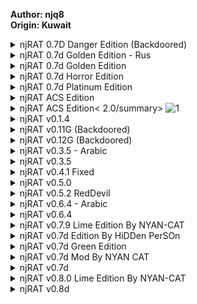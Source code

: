 <b>Author: njq8</b><br>
<b>Origin: Kuwait</b><br>

<details>
  <summary>njRAT 0.7D Danger Edition (Backdoored)</summary>
  <br>
  Stub backdoor C2: hakim32.ddns(.)net<br>
  <br>
  <img src="https://github.com/user-attachments/assets/6e158c6b-a9ac-490f-899d-6f6b5babfa49" alt="1" />
</details>

<details>
  <summary>njRAT 0.7d Golden Edition - Rus</summary>
  <img src="https://github.com/user-attachments/assets/7c38a52e-2a65-4e08-b17c-1cf43684acdf" alt="1" />
</details>

<details>
  <summary>njRAT 0.7d Golden Edition</summary>
  <img src="https://github.com/user-attachments/assets/232071bc-d765-4967-a74e-8e56430406d5" alt="1" />
</details>

<details>
  <summary>njRAT 0.7d Horror Edition</summary>
  <img src="https://github.com/user-attachments/assets/bbd98ba8-da94-41f7-9f9d-219a25cf3b3c" alt="1" />
</details>

<details>
  <summary>njRAT 0.7d Platinum Edition</summary>
  <img src="https://github.com/user-attachments/assets/b23d652b-0945-4a15-bdd4-54804ee7e64c" alt="1" />
</details>

<details>
  <summary>njRAT ACS Edition</summary>
  <img src="https://github.com/user-attachments/assets/c4e94a74-bbe7-43c0-855b-31904f1c6181" alt="1" />
</details>

<details>
  <summary>njRAT ACS Edition< 2.0/summary>
  <img src="https://github.com/user-attachments/assets/75248ab4-068f-4573-8c08-a1a92bfbdb0c" alt="1" />
</details>

<details>
  <summary>njRAT v0.1.4</summary>
  <img src="https://github.com/user-attachments/assets/382218ca-591d-44ea-a06d-bf1bbb7e8edd" alt="1" />
</details>

<details>
  <summary>njRAT v0.11G (Backdoored)</summary>
  <br>
  Stub backdoored upon non-local C2 connection.<br>
  <br>
  <img src="https://github.com/user-attachments/assets/7b367fb1-6f69-44cb-b2d7-495ec1f23171" alt="1" />
</details>

<details>
  <summary>njRAT v0.12G (Backdoored)</summary>
  <br>
  Stub backdoored upon non-local C2 connection.<br>
  <br>
  <img src="https://github.com/user-attachments/assets/e563d273-04b2-45f7-865f-6603689fdfee" alt="1" />
</details>

<details>
  <summary>njRAT v0.3.5 - Arabic</summary>
  <img src="https://github.com/user-attachments/assets/1ff493b7-6dc9-49fa-a2c6-68f6671f125c" alt="1" />
</details>

<details>
  <summary>njRAT v0.3.5</summary>
  <img src="https://github.com/user-attachments/assets/8a0c6c01-82f0-45e3-b473-2289ed70540e" alt="1" />
</details>

<details>
  <summary>njRAT v0.4.1 Fixed</summary>
  <img src="https://github.com/user-attachments/assets/d157aaae-8b67-4370-b5ef-69f375d54d40" alt="1" />
</details>

<details>
  <summary>njRAT v0.5.0</summary>
  <img src="https://github.com/user-attachments/assets/18b570f6-ce13-41b5-9ca3-64f3ebb104ef" alt="1" />
</details>

<details>
  <summary>njRAT v0.5.2 RedDevil</summary>
  <img src="https://github.com/user-attachments/assets/c8fef31c-1cd3-4885-ad5a-1fe32c523841" alt="1" />
</details>

<details>
  <summary>njRAT v0.6.4 - Arabic</summary>
  <img src="https://github.com/user-attachments/assets/a8d46b71-9d8d-488c-8717-8af62aa0c207" alt="1" />
</details>

<details>
  <summary>njRAT v0.6.4</summary>
  <img src="https://github.com/user-attachments/assets/e075bfc2-e57c-4e66-a032-0ac8405ac635" alt="1" />
</details>

<details>
  <summary>njRAT v0.7.9 Lime Edition By NYAN-CAT</summary>
  <img src="https://github.com/user-attachments/assets/f3786ca4-7f5f-4ba3-8a5c-837d9184bb3e" alt="1" />
</details>

<details>
  <summary>njRAT v0.7d Edition By HiDDen PerSOn</summary>
  <img src="https://github.com/user-attachments/assets/c8a1b7b5-5959-4671-9463-4cdab4779183" alt="1" />
</details>

<details>
  <summary>njRAT v0.7d Green Edition</summary>
  <img src="https://github.com/user-attachments/assets/cb0cd47c-fd48-4cd5-8f79-3c1ceb1b0df5" alt="1" />
</details>

<details>
  <summary>njRAT v0.7d Mod By NYAN CAT</summary>
  <img src="https://github.com/user-attachments/assets/a45308dd-5f79-4921-9efe-dab8b3d2b6e9" alt="1" />
</details>

<details>
  <summary>njRAT v0.7d</summary>
  <img src="https://github.com/user-attachments/assets/bb783a99-1ccd-4f34-96d1-62f076a4c0fb" alt="1" />
</details>

<details>
  <summary>njRAT v0.8.0 Lime Edition By NYAN-CAT</summary>
  <img src="https://github.com/user-attachments/assets/3b009756-061a-4aaa-ab66-f35bbde853b9" alt="1" />
</details>

<details>
  <summary>njRAT v0.8d</summary>
  <img src="https://github.com/user-attachments/assets/d07e6de9-9ed9-48e7-81a4-21a7811e486e" alt="1" />
</details>
